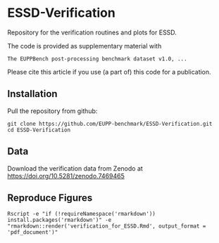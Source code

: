 # ESSD-Verification
Repository for the verification routines and plots for ESSD.

The code is provided as supplementary material with

    The EUPPBench post-processing benchmark dataset v1.0, ...

Please cite this article if you use (a part of) this code for a publication.

## Installation

Pull the repository from github:

```
git clone https://github.com/EUPP-benchmark/ESSD-Verification.git
cd ESSD-Verification
```

## Data
Download the verification data from Zenodo at https://doi.org/10.5281/zenodo.7469465

## Reproduce Figures

```
Rscript -e "if (!requireNamespace('rmarkdown')) install.packages('rmarkdown')" -e "rmarkdown::render('verification_for_ESSD.Rmd', output_format = 'pdf_document')"
```

